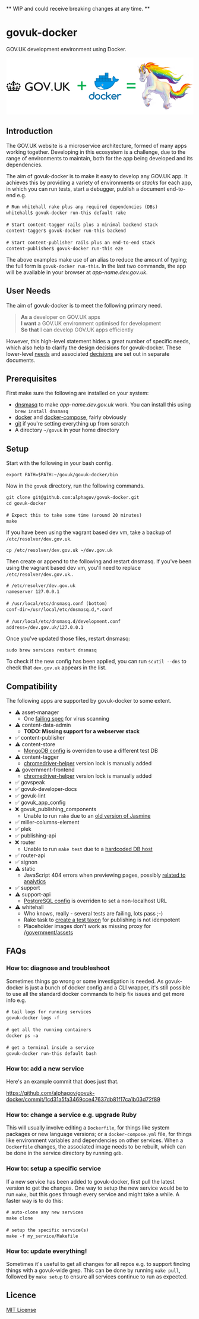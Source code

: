 ** WIP and could receive breaking changes at any time. **

# govuk-docker

GOV.UK development environment using Docker.

![diagram](docs/diagram.png)

## Introduction

The GOV.UK website is a microservice architecture, formed of many apps working together. Developing in this ecosystem is a challenge, due to the range of environments to maintain, both for the app being developed and its dependencies.

The aim of govuk-docker is to make it easy to develop any GOV.UK app. It achieves this by providing a variety of environments or _stacks_ for each app, in which you can run tests, start a debugger,
publish a document end-to-end e.g.

```
# Run whitehall rake plus any required dependencies (DBs)
whitehall$ govuk-docker run-this default rake

# Start content-tagger rails plus a minimal backend stack
content-tagger$ govuk-docker run-this backend

# Start content-publisher rails plus an end-to-end stack
content-publisher$ govuk-docker run-this e2e
```

The above examples make use of an alias to reduce the amount of typing; the full form is `govuk-docker run-this`. In the last two commands, the app will be available in your browser at *app-name.dev.gov.uk*.

## User Needs

The aim of govuk-docker is to meet the following primary need.

> **As a** developer on GOV.UK apps <br/>
> **I want** a GOV.UK environment optimised for development <br/>
> **So that** I can develop GOV.UK apps efficiently

However, this high-level statement hides a great number of specific needs, which also help to clarify the design decisions for govuk-docker. These lower-level [needs](docs/NEEDS.md) and associated [decisions](docs/DECISIONS.md) are set out in separate documents.

## Prerequisites

First make sure the following are installed on your system:

   - [dnsmasq](http://www.thekelleys.org.uk/dnsmasq/doc.html) to make *app-name.dev.gov.uk* work. You can install this using `brew install dnsmasq`
   - [docker](https://hub.docker.com/) and [docker-compose](https://docs.docker.com/compose/install/), fairly obviously
   - [git](https://git-scm.com) if you're setting everything up from scratch
   - A directory `~/govuk` in your home directory

## Setup

Start with the following in your bash config.

```
export PATH=$PATH:~/govuk/govuk-docker/bin
```

Now in the `govuk` directory, run the following commands.

```
git clone git@github.com:alphagov/govuk-docker.git
cd govuk-docker

# Expect this to take some time (around 20 minutes)
make
```

If you have been using the vagrant based dev vm, take a backup
of  `/etc/resolver/dev.gov.uk`.

```
cp /etc/resolver/dev.gov.uk ~/dev.gov.uk
```

Then create or append to the following and restart dnsmasq. If you've been using
the vagrant based dev vm, you'll need to replace `/etc/resolver/dev.gov.uk`..

```
# /etc/resolver/dev.gov.uk
nameserver 127.0.0.1

# /usr/local/etc/dnsmasq.conf (bottom)
conf-dir=/usr/local/etc/dnsmasq.d,*.conf

# /usr/local/etc/dnsmasq.d/development.conf
address=/dev.gov.uk/127.0.0.1
```

Once you've updated those files, restart dnsmasq:
```
sudo brew services restart dnsmasq
```

To check if the new config has been applied, you can run `scutil --dns` to check that `dev.gov.uk` appears in the list.


## Compatibility

The following apps are supported by govuk-docker to some extent.

   - ⚠ asset-manager
      * One [failing spec](https://github.com/alphagov/asset-manager/blob/master/spec/requests/virus_scanning_spec.rb#L54) for virus scanning
   - ⚠ content-data-admin
      * **TODO: Missing support for a webserver stack**
   - ✅ content-publisher
   - ⚠ content-store
      * [MongoDB config](https://github.com/alphagov/govuk-docker/blob/master/content-store/mongoid.yml#L14) is overriden to use a different test DB
   - ⚠ content-tagger
      * [chromedriver-helper](https://github.com/alphagov/govuk-docker/blob/master/content-tagger/docker-compose.yml#L13) version lock is manually added
   - ⚠ government-frontend
      * [chromedriver-helper](https://github.com/alphagov/govuk-docker/blob/master/content-tagger/docker-compose.yml#L13) version lock is manually added
   - ✅ govspeak
   - ✅ govuk-developer-docs
   - ✅ govuk-lint
   - ✅ govuk_app_config
   - ❌ govuk_publishing_components
      * Unable to run `rake` due to an [old version of Jasmine](https://github.com/jasmine/jasmine-gem/issues/285)
   - ✅ miller-columns-element
   - ✅ plek
   - ✅ publishing-api
   - ❌ router
      * Unable to run `make test` due to a [hardcoded DB host](https://github.com/alphagov/router/blob/master/integration_tests/route_helpers.go#L77)
   - ✅ router-api
   - ✅ signon
   - ⚠ static
      * JavaScript 404 errors when previewing pages, possibly [related to analytics](https://github.com/alphagov/static/blob/master/app/assets/javascripts/analytics/init.js.erb#L28)
   - ✅ support
   - ⚠ support-api
      * [PostgreSQL config](https://github.com/alphagov/govuk-docker/blob/master/support-api/database.yml) is overriden to set a non-localhost URL
   - ⚠ whitehall
      * Who knows, really - several tests are failing, lots pass ;-)
      * Rake task to [create a test taxon](https://github.com/alphagov/whitehall/blob/master/lib/tasks/taxonomy.rake#L11) for publishing is not idempotent
      * Placeholder images don't work as missing proxy for [/government/assets](https://github.com/alphagov/whitehall/blob/master/app/presenters/publishing_api/news_article_presenter.rb#L133)

## FAQs

### How to: diagnose and troubleshoot

Sometimes things go wrong or some investigation is needed. As govuk-docker is just a bunch of docker config and a CLI wrapper, it's still possible to use all the standard docker commands to help fix issues and get more info e.g.

```
# tail logs for running services
govuk-docker logs -f

# get all the running containers
docker ps -a

# get a terminal inside a service
govuk-docker run-this default bash
```

### How to: add a new service

Here's an example commit that does just that.

https://github.com/alphagov/govuk-docker/commit/1cd31a5fa3469cce47637db81f17ca1b03d72f89

### How to: change a service e.g. upgrade Ruby

This will usually involve editing a `Dockerfile`, for things like system packages or new language versions; or a `docker-compose.yml` file, for things like environment variables and dependencies on other services. When a `Dockerfile` changes, the associated image needs to be rebuilt, which can be done in the service directory by running `gdb`.

### How to: setup a specific service

If a new service has been added to govuk-docker, first pull the latest version to get the changes. One way to setup the new service would be to run `make`, but this goes through every service and might take a while. A faster way is to do this:

```
# auto-clone any new services
make clone

# setup the specific service(s)
make -f my_service/Makefile
```

### How to: update everything!

Sometimes it's useful to get all changes for all repos e.g. to support finding things with a govuk-wide grep. This can be done by running `make pull`, followed by `make setup` to ensure all services continue to run as expected.


## Licence

[MIT License](LICENCE)
